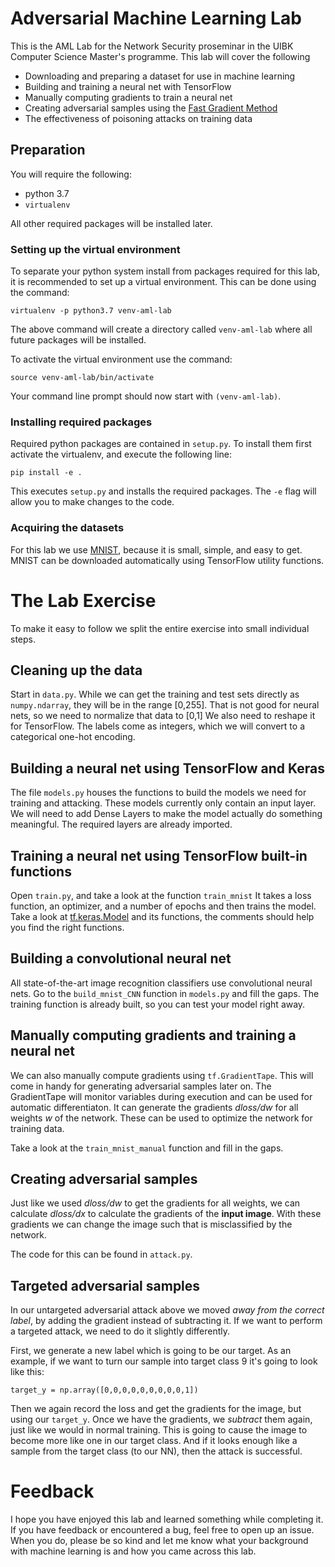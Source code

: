 # Adversarial Machine Learning Lab
This is the AML Lab for the Network Security proseminar in the UIBK Computer Science Master's programme.
This lab will cover the following
- Downloading and preparing a dataset for use in machine learning
- Building and training a neural net with TensorFlow
- Manually computing gradients to train a neural net
- Creating adversarial samples using the [Fast Gradient Method](https://arxiv.org/abs/1412.6572)
- The effectiveness of poisoning attacks on training data

## Preparation
You will require the following:
- python 3.7
- `virtualenv`

All other required packages will be installed later.

### Setting up the virtual environment
To separate your python system install from packages required for this lab, it is recommended to set up a virtual environment.
This can be done using the command:
```
virtualenv -p python3.7 venv-aml-lab
```

The above command will create a directory called `venv-aml-lab` where all future packages will be installed.

To activate the virtual environment use the command:
```
source venv-aml-lab/bin/activate
```
Your command line prompt should now start with `(venv-aml-lab)`.

### Installing required packages
Required python packages are contained in `setup.py`.
To install them first activate the virtualenv, and execute the following line:
```
pip install -e .
```
This executes `setup.py` and installs the required packages.
The `-e` flag will allow you to make changes to the code.

### Acquiring the datasets
For this lab we use [MNIST](http://yann.lecun.com/exdb/mnist), because it is small, simple, and easy to get.
MNIST can be downloaded automatically using TensorFlow utility functions.

# The Lab Exercise
To make it easy to follow we split the entire exercise into small individual steps.

## Cleaning up the data
Start in `data.py`.
While we can get the training and test sets directly as `numpy.ndarray`, they will be in the range [0,255].
That is not good for neural nets, so we need to normalize that data to [0,1]
We also need to reshape it for TensorFlow.
The labels come as integers, which we will convert to a categorical one-hot encoding.

## Building a neural net using TensorFlow and Keras
The file `models.py` houses the functions to build the models we need for training and attacking.
These models currently only contain an input layer.
We will need to add Dense Layers to make the model actually do something meaningful.
The required layers are already imported.

## Training a neural net using TensorFlow built-in functions
Open `train.py`, and take a look at the function `train_mnist`
It takes a loss function, an optimizer, and a number of epochs and then trains the model.
Take a look at [tf.keras.Model](https://www.tensorflow.org/api_docs/python/tf/keras/Model) and its functions, the comments should help you find the right functions.

## Building a convolutional neural net
All state-of-the-art image recognition classifiers use convolutional neural nets.
Go to the `build_mnist_CNN` function in `models.py` and fill the gaps.
The training function is already built, so you can test your model right away.

## Manually computing gradients and training a neural net
We can also manually compute gradients using `tf.GradientTape`.
This will come in handy for generating adversarial samples later on.
The GradientTape will monitor variables during execution and can be used for automatic differentiaton.
It can generate the gradients *dloss/dw* for all weights *w* of the network.
These can be used to optimize the network for training data.

Take a look at the `train_mnist_manual` function and fill in the gaps.

## Creating adversarial samples
Just like we used *dloss/dw* to get the gradients for all weights, we can calculate *dloss/dx* to calculate the gradients of the **input image**.
With these gradients we can change the image such that is misclassified by the network.

The code for this can be found in `attack.py`.

## Targeted adversarial samples
In our untargeted adversarial attack above we moved *away from the correct label*, by adding the gradient instead of subtracting it.
If we want to perform a targeted attack, we need to do it slightly differently.

First, we generate a new label which is going to be our target.
As an example, if we want to turn our sample into target class 9 it's going to look like this:
```
target_y = np.array([0,0,0,0,0,0,0,0,0,1])
```

Then we again record the loss and get the gradients for the image, but using our `target_y`.
Once we have the gradients, we *subtract* them again, just like we would in normal training.
This is going to cause the image to become more like one in our target class.
And if it looks enough like a sample from the target class (to our NN), then the attack is successful.

# Feedback
I hope you have enjoyed this lab and learned something while completing it.
If you have feedback or encountered a bug, feel free to open up an issue.
When you do, please be so kind and let me know what your background with machine learning is and how you came across this lab.